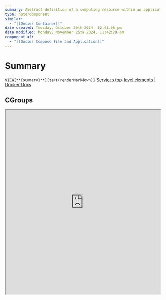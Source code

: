 ```yaml
---
summary: Abstract definition of a computing resource within an application. It can be scaled or replaced independently from other components. Backed by a set of containers, run by the platform according to replication requirements and placement constraints.
type: note/component
similar:
  - "[[Docker Container]]"
date created: Tuesday, October 29th 2024, 12:42:08 pm
date modified: Monday, November 25th 2024, 11:42:29 am
component_of:
  - "[[Docker Compose File and Application]]"
---
```

# Summary
`VIEW[**{summary}**][text(renderMarkdown)]`
[Services top-level elements | Docker Docs](https://docs.docker.com/reference/compose-file/services/)

## CGroups
<iframe src="https://docs.docker.com/reference/compose-file/services/#cgroup" style="width: 100%; height: 600px;background-color:white;"></iframe>